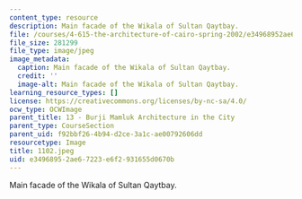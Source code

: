 ```yaml
---
content_type: resource
description: Main facade of the Wikala of Sultan Qaytbay.
file: /courses/4-615-the-architecture-of-cairo-spring-2002/e34968952ae67223e6f2931655d0670b_1102.jpeg
file_size: 281299
file_type: image/jpeg
image_metadata:
  caption: Main facade of the Wikala of Sultan Qaytbay.
  credit: ''
  image-alt: Main facade of the Wikala of Sultan Qaytbay.
learning_resource_types: []
license: https://creativecommons.org/licenses/by-nc-sa/4.0/
ocw_type: OCWImage
parent_title: 13 - Burji Mamluk Architecture in the City
parent_type: CourseSection
parent_uid: f92bbf26-4b94-d2ce-3a1c-ae00792606dd
resourcetype: Image
title: 1102.jpeg
uid: e3496895-2ae6-7223-e6f2-931655d0670b
---
```

Main facade of the Wikala of Sultan Qaytbay.